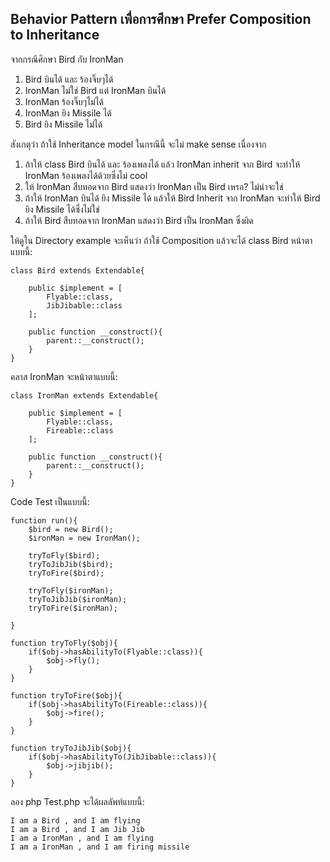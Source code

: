 ## Behavior Pattern เพื่อการศึกษา Prefer Composition to Inheritance

จากกรณีศึกษา Bird กับ IronMan

1. Bird บินได้ และ ร้องจิ๊บๆได้
1. IronMan ไม่ใช่ Bird แต่ IronMan บินได้
1. IronMan ร้องจิ๊บๆไม่ได้
1. IronMan ยิง Missile ได้
1. Bird ยิง Missile ไม่ได้

สังเกตุว่า ถ้าใช้ Inheritance model ในกรณีนี้ จะไม่ make sense เนื่องจาก

1. ถ้าให้ class Bird บินได้ และ ร้องเพลงได้ แล้ว IronMan inherit จาก Bird จะทำให้ IronMan ร้องเพลงได้ด้วยซึ่งไม่ cool
1. ให้ IronMan สืบทอดจาก Bird แสดงว่า IronMan เป็น Bird เหรอ? ไม่น่าจะใช่
1. ถ้าให้ IronMan บินได้ ยิง Missile ได้ แล้วให้ Bird Inherit จาก IronMan จะทำให้ Bird ยิง Missile ได้ซึ่งไม่ใช่
1. ถ้าให้ Bird สืบทอดจาก IronMan แสดงว่า Bird เป็น IronMan ซึ่งผิด

ให้ดูใน Directory example จะเห็นว่า ถ้าใช้ Composition แล้วจะได้ class Bird หน้าตาแบบนี้:

    class Bird extends Extendable{

        public $implement = [
            Flyable::class,
            JibJibable::class
        ];

        public function __construct(){
            parent::__construct();
        }
    }

คลาส IronMan จะหน้าตาแบบนี้:

    class IronMan extends Extendable{

        public $implement = [
            Flyable::class,
            Fireable::class
        ];

        public function __construct(){
            parent::__construct();
        }
    }

Code Test เป็นแบบนี้:

    function run(){
        $bird = new Bird();
        $ironMan = new IronMan();

        tryToFly($bird);
        tryToJibJib($bird);
        tryToFire($bird);

        tryToFly($ironMan);
        tryToJibJib($ironMan);
        tryToFire($ironMan);

    }

    function tryToFly($obj){
        if($obj->hasAbilityTo(Flyable::class)){
            $obj->fly();
        }
    }

    function tryToFire($obj){
        if($obj->hasAbilityTo(Fireable::class)){
            $obj->fire();
        }
    }

    function tryToJibJib($obj){
        if($obj->hasAbilityTo(JibJibable::class)){
            $obj->jibjib();
        }
    }

ลอง php Test.php จะได้ผลลัพท์แบบนี้:

	I am a Bird , and I am flying
    I am a Bird , and I am Jib Jib
    I am a IronMan , and I am flying
    I am a IronMan , and I am firing missile
